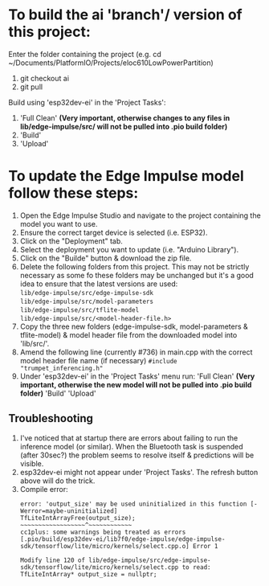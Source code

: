 

# To build the ai 'branch'/ version of this project:
Enter the folder containing the project (e.g. cd ~/Documents/PlatformIO/Projects/eloc610LowPowerPartition)

1. git checkout ai
2. git pull

Build using 'esp32dev-ei' in the 'Project Tasks':
1.  'Full Clean'   **(Very important, otherwise changes to any files in lib/edge-impulse/src/ will not be pulled into .pio build folder)**
2.  'Build'
3.  'Upload'

# To update the Edge Impulse model follow these steps:
1. Open the Edge Impulse Studio and navigate to the project containing the model you want to use.
2. Ensure the correct target device is selected (i.e. ESP32).
3. Click on the "Deployment" tab.
4. Select the deployment you want to update (i.e. "Arduino Library").
5. Click on the "Builde" button & download the zip file.
6. Delete the following folders from this project. This may not be strictly necessary as some fo these folders may be unchanged but it's a good idea to ensure that the latest versions are used:  
    `lib/edge-impulse/src/edge-impulse-sdk`  
    `lib/edge-impulse/src/model-parameters`  
    `lib/edge-impulse/src/tflite-model`  
    `lib/edge-impulse/src/<model-header-file.h>`  
7. Copy the three new folders (edge-impulse-sdk, model-parameters & tflite-model) & model header file from the downloaded model into 'lib/src/'. 
8. Amend the following line (currently #736) in main.cpp with the correct model header file name (if necessary)
    `#include "trumpet_inferencing.h"`
9. Under 'esp32dev-ei' in the 'Project Tasks' menu run:
    'Full Clean' **(Very important, otherwise the new model will not be pulled into .pio build folder)**
    'Build'
    'Upload'

## Troubleshooting
1. I've noticed that at startup there are errors about failing to run the inference model (or similar). When the Bluetooth task is suspended (after 30sec?) the problem seems to resolve itself & predictions will be visible.
2. esp32dev-ei might not appear under 'Project Tasks'. The refresh button above will do the trick.
3. Compile error:
    ```lib/edge-impulse/src/edge-impulse-sdk/tensorflow/lite/micro/kernels/select.cpp:157:21: 
    error: 'output_size' may be used uninitialized in this function [-Werror=maybe-uninitialized]
    TfLiteIntArrayFree(output_size);
    ~~~~~~~~~~~~~~~~~~^~~~~~~~~~~~~
    cc1plus: some warnings being treated as errors
    [.pio/build/esp32dev-ei/lib7f0/edge-impulse/edge-impulse-sdk/tensorflow/lite/micro/kernels/select.cpp.o] Error 1   
    
    Modify line 120 of lib/edge-impulse/src/edge-impulse-sdk/tensorflow/lite/micro/kernels/select.cpp to read:  
    TfLiteIntArray* output_size = nullptr;


